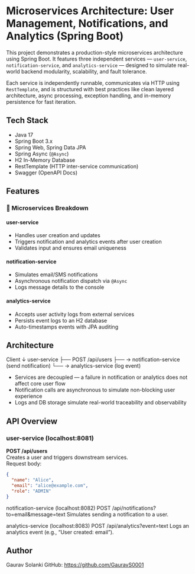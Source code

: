 # Microservices Architecture: User Management, Notifications, and Analytics (Spring Boot)

This project demonstrates a production-style microservices architecture using Spring Boot. It features three independent services — `user-service`, `notification-service`, and `analytics-service` — designed to simulate real-world backend modularity, scalability, and fault tolerance.

Each service is independently runnable, communicates via HTTP using `RestTemplate`, and is structured with best practices like clean layered architecture, async processing, exception handling, and in-memory persistence for fast iteration.

## Tech Stack

- Java 17  
- Spring Boot 3.x  
- Spring Web, Spring Data JPA  
- Spring Async (`@Async`)  
- H2 In-Memory Database  
- RestTemplate (HTTP inter-service communication)  
- Swagger (OpenAPI Docs)  

## Features

### 🧩 Microservices Breakdown

#### user-service
- Handles user creation and updates  
- Triggers notification and analytics events after user creation  
- Validates input and ensures email uniqueness  

#### notification-service
- Simulates email/SMS notifications  
- Asynchronous notification dispatch via `@Async`  
- Logs message details to the console  

#### analytics-service
- Accepts user activity logs from external services  
- Persists event logs to an H2 database  
- Auto-timestamps events with JPA auditing  

## Architecture

Client
↓
user-service
├── POST /api/users
├── → notification-service (send notification)
└── → analytics-service (log event)


- Services are decoupled — a failure in notification or analytics does not affect core user flow  
- Notification calls are asynchronous to simulate non-blocking user experience  
- Logs and DB storage simulate real-world traceability and observability  

## API Overview

### user-service (localhost:8081)
**POST /api/users**  
Creates a user and triggers downstream services.  
Request body:
```json
{
  "name": "Alice",
  "email": "alice@example.com",
  "role": "ADMIN"
}
```
notification-service (localhost:8082)
POST /api/notifications?to=email&message=text
Simulates sending a notification to a user.

analytics-service (localhost:8083)
POST /api/analytics?event=text
Logs an analytics event (e.g., “User created: email”).

## Author

Gaurav Solanki 
GitHub: https://github.com/GauravS0001


